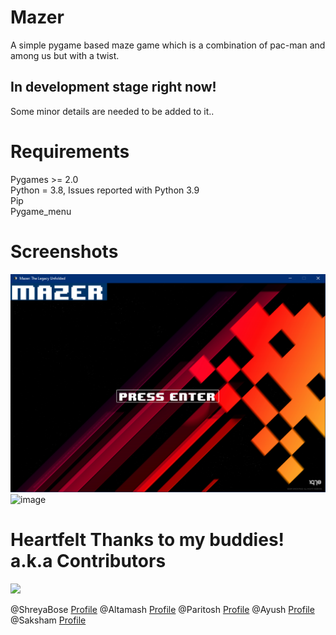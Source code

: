 # Mazer

A simple pygame based maze game which is a combination of pac-man and among us but with a twist.

## In development stage right now! 

Some minor details are needed to be added to it..   

# Requirements

Pygames >= 2.0  
Python = 3.8, Issues reported with Python 3.9  
Pip  
Pygame_menu

# Screenshots

![alt text](https://github.com/Saksham2002/Mazer/blob/main/images/intro.png?raw=true)
![image](https://user-images.githubusercontent.com/31695520/153708918-a0f38cc7-c5ff-4cd9-b269-3cbb6ecba70c.png)

# Heartfelt Thanks to my buddies! a.k.a Contributors

<a href="https://github.com/Saksham2002/Mazer/graphs/contributors">
  <img src="https://contrib.rocks/image?repo=Saksham2002/Mazer" />
</a>

@ShreyaBose  [Profile](https://github.com/SHREYABOSE1306)
@Altamash    [Profile](https://github.com/altmxx)
@Paritosh    [Profile](https://github.com/paritoshtripathi935)
@Ayush       [Profile](https://github.com/ayush-marwadi)
@Saksham     [Profile](https://github.com/Saksham2002)
